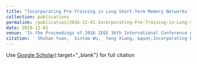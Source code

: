 ```yaml
---
title: "Incorporating Pre-Training in Long Short-Term Memory Networks for Tweets Classification"
collection: publications
permalink: /publication/2016-12-01-Incorporating-Pre-Training-in-Long-Short-Term-Memory-Networks-for-Tweets-Classification/
date: 2016-12-01
venue: 'In the Proceedings of 2016 IEEE 16th International Conference on Data Mining (ICDM)'
citation: ' Shuhan Yuan,  Xintao Wu,  Yang Xiang, &quot;Incorporating Pre-Training in Long Short-Term Memory Networks for Tweets Classification.&quot; In the Proceedings of 2016 IEEE 16th International Conference on Data Mining (ICDM), 2016.'
---
```

Use [Google Scholar](https://scholar.google.com/scholar?q=Incorporating+Pre+Training+in+Long+Short+Term+Memory+Networks+for+Tweets+Classification){:target="_blank"} for full citation